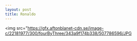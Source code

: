 ```yaml
---
layout: post
title: Ronaldo
---
```


<img src="https://gfx.aftonblanet-cdn.se/image-c/22181977/300/fourByThree/343a9f174b338/507786596/JPG
